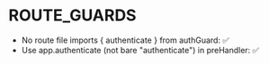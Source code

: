 # ROUTE_GUARDS

- No route file imports { authenticate } from authGuard: ✅
- Use app.authenticate (not bare "authenticate") in preHandler: ✅